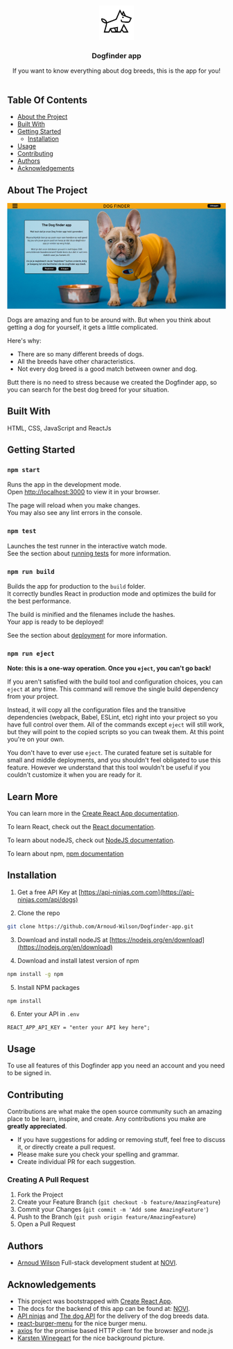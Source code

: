 <br/>
<section align="center">
  <a href="https://github.com/Arnoud-Wilson/Dogfinder-app">
    <img src="./src/assets/Dogfinder%20round.png" alt="Logo" width="80" height="80">
  </a>

<h3 align="center">Dogfinder app</h3>

  <p align="center">
    If you want to know everything about dog breeds, this is the app for you!
    <br/>
    <br/>
  </p>
</section>

## Table Of Contents

* [About the Project](#about-the-project)
* [Built With](#built-with)
* [Getting Started](#getting-started)
  * [Installation](#installation)
* [Usage](#usage)
* [Contributing](#contributing)
* [Authors](#authors)
* [Acknowledgements](#acknowledgements)

## About The Project

![Screen Shot](./src/assets/screenshot.png)

Dogs are amazing and fun to be around with. But when you think about getting a dog for yourself, it gets a little complicated.

Here's why:

* There are so many different breeds of dogs.
* All the breeds have other characteristics.
* Not every dog breed is a good match between owner and dog.

Butt there is no need to stress because we created the Dogfinder app, so you can search for the best dog breed for your situation.

## Built With

HTML, CSS, JavaScript and ReactJs

## Getting Started

### `npm start`

Runs the app in the development mode.\
Open [http://localhost:3000](http://localhost:3000) to view it in your browser.

The page will reload when you make changes.\
You may also see any lint errors in the console.

### `npm test`

Launches the test runner in the interactive watch mode.\
See the section about [running tests](https://facebook.github.io/create-react-app/docs/running-tests) for more information.

### `npm run build`

Builds the app for production to the `build` folder.\
It correctly bundles React in production mode and optimizes the build for the best performance.

The build is minified and the filenames include the hashes.\
Your app is ready to be deployed!

See the section about [deployment](https://facebook.github.io/create-react-app/docs/deployment) for more information.

### `npm run eject`

**Note: this is a one-way operation. Once you `eject`, you can't go back!**

If you aren't satisfied with the build tool and configuration choices, you can `eject` at any time. This command will remove the single build dependency from your project.

Instead, it will copy all the configuration files and the transitive dependencies (webpack, Babel, ESLint, etc) right into your project so you have full control over them. All of the commands except `eject` will still work, but they will point to the copied scripts so you can tweak them. At this point you're on your own.

You don't have to ever use `eject`. The curated feature set is suitable for small and middle deployments, and you shouldn't feel obligated to use this feature. However we understand that this tool wouldn't be useful if you couldn't customize it when you are ready for it.

## Learn More

You can learn more in the [Create React App documentation](https://facebook.github.io/create-react-app/docs/getting-started).

To learn React, check out the [React documentation](https://reactjs.org/).

To learn about nodeJS, check out [NodeJS documentation](https://nodejs.org/en/docs).

To learn about npm, [npm documentation](https://docs.npmjs.com/)

## Installation

1. Get a free API Key at [https://api-ninjas.com.com](https://api-ninjas.com/api/dogs)

2. Clone the repo

```sh
git clone https://github.com/Arnoud-Wilson/Dogfinder-app.git
```

3. Download and install nodeJS at [https://nodejs.org/en/download](https://nodejs.org/en/download)

4. Download and install latest version of npm 

```sh
npm install -g npm
```

5. Install NPM packages

```sh
npm install
```

6. Enter your API in `.env`

```JS
REACT_APP_API_KEY = "enter your API key here";
```

## Usage

To use all features of this Dogfinder app you need an account and you need to be signed in.

## Contributing

Contributions are what make the open source community such an amazing place to be learn, inspire, and create. Any contributions you make are **greatly appreciated**.
* If you have suggestions for adding or removing stuff, feel free to discuss it, or directly create a pull request.
* Please make sure you check your spelling and grammar.
* Create individual PR for each suggestion.

### Creating A Pull Request

1. Fork the Project
2. Create your Feature Branch (`git checkout -b feature/AmazingFeature`)
3. Commit your Changes (`git commit -m 'Add some AmazingFeature'`)
4. Push to the Branch (`git push origin feature/AmazingFeature`)
5. Open a Pull Request

## Authors

* [Arnoud Wilson](https://arnoudwilson.com) Full-stack development student at [NOVI](https://www.novi.nl/).

## Acknowledgements

* This project was bootstrapped with [Create React App](https://github.com/facebook/create-react-app).
* The docs for the backend of this app can be found at: [NOVI](https://github.com/hogeschoolnovi/novi-educational-backend-documentation).
* [API ninjas](https://api-ninjas.com/) and [The dog API](https://thedogapi.com/) for the delivery of the dog breeds data.
* [react-burger-menu](https://www.npmjs.com/package/react-burger-menu) for the nice burger menu.
* [axios](https://www.npmjs.com/package/axios) for the promise based HTTP client for the browser and node.js
* [Karsten Winegeart](https://unsplash.com/@karsten116) for the nice background picture.

